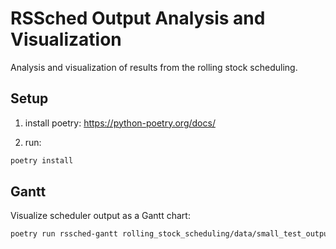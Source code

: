 # RSSched Output Analysis and Visualization

Analysis and visualization of results from the rolling stock scheduling.

## Setup

1) install poetry: https://python-poetry.org/docs/

2) run:

```sh
poetry install
```

## Gantt

Visualize scheduler output as a Gantt chart:

```sh
poetry run rssched-gantt rolling_stock_scheduling/data/small_test_output.json
